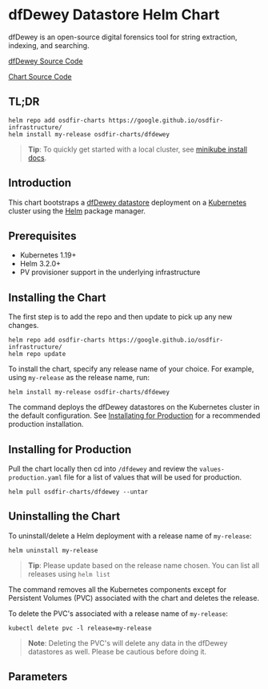 <!--- app-name: dfDewey -->
# dfDewey Datastore Helm Chart

dfDewey is an open-source digital forensics tool for string extraction, indexing, and searching.

[dfDewey Source Code](https://github.com/google/dfdewey)

[Chart Source Code](https://github.com/google/osdfir-infrastructure)

## TL;DR

```console
helm repo add osdfir-charts https://google.github.io/osdfir-infrastructure/
helm install my-release osdfir-charts/dfdewey
```

> **Tip**: To quickly get started with a local cluster, see [minikube install docs](https://minikube.sigs.k8s.io/docs/start/).

## Introduction

This chart bootstraps a [dfDewey datastore](https://github.com/google/dfdewey) deployment on a [Kubernetes](https://kubernetes.io) cluster using the [Helm](https://helm.sh) package manager.

## Prerequisites

* Kubernetes 1.19+
* Helm 3.2.0+
* PV provisioner support in the underlying infrastructure

## Installing the Chart

The first step is to add the repo and then update to pick up any new changes.

```console
helm repo add osdfir-charts https://google.github.io/osdfir-infrastructure/
helm repo update
```

To install the chart, specify any release name of your choice. For example, using `my-release` as the release name, run:

```console
helm install my-release osdfir-charts/dfdewey
```

The command deploys the dfDewey datastores on the Kubernetes cluster in the default configuration. See [Installating for Production](#installing-for-production)
for a recommended production installation.

## Installing for Production

Pull the chart locally then cd into `/dfdewey` and review the `values-production.yaml` file for a list of values that will be used for production.

```console
helm pull osdfir-charts/dfdewey --untar
```

## Uninstalling the Chart

To uninstall/delete a Helm deployment with a release name of `my-release`:

```console
helm uninstall my-release
```

> **Tip**: Please update based on the release name chosen. You can list all releases using `helm list`

The command removes all the Kubernetes components except for Persistent Volumes (PVC) associated with the chart and deletes the release.

To delete the PVC's associated with a release name of `my-release`:

```console
kubectl delete pvc -l release=my-release
```

> **Note**: Deleting the PVC's will delete any data in the dfDewey datastores as well. Please be cautious before doing it.

## Parameters
